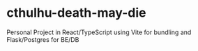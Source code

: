 # cthulhu-death-may-die
Personal Project in React/TypeScript using Vite for bundling and Flask/Postgres for BE/DB
